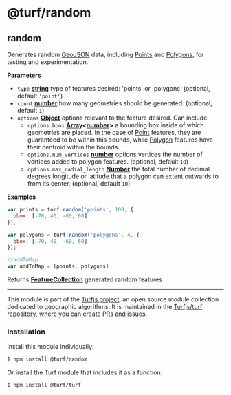 # @turf/random

<!-- Generated by documentation.js. Update this documentation by updating the source code. -->

## random

Generates random [GeoJSON](http://geojson.org/geojson-spec.html#geojson-objects) data, including [Points](http://geojson.org/geojson-spec.html#point) and [Polygons](http://geojson.org/geojson-spec.html#polygon), for testing
and experimentation.

**Parameters**

-   `type` **[string](https://developer.mozilla.org/en-US/docs/Web/JavaScript/Reference/Global_Objects/String)** type of features desired: 'points' or 'polygons' (optional, default `'point'`)
-   `count` **[number](https://developer.mozilla.org/en-US/docs/Web/JavaScript/Reference/Global_Objects/Number)** how many geometries should be generated. (optional, default `1`)
-   `options` **[Object](https://developer.mozilla.org/en-US/docs/Web/JavaScript/Reference/Global_Objects/Object)** options relevant to the feature desired. Can include:
    -   `options.bbox` **[Array](https://developer.mozilla.org/en-US/docs/Web/JavaScript/Reference/Global_Objects/Array)&lt;[number](https://developer.mozilla.org/en-US/docs/Web/JavaScript/Reference/Global_Objects/Number)>** a bounding box inside of which geometries
        are placed. In the case of [Point](http://geojson.org/geojson-spec.html#point) features, they are guaranteed to be within this bounds,
        while [Polygon](http://geojson.org/geojson-spec.html#polygon) features have their centroid within the bounds.
    -   `options.num_vertices` **[number](https://developer.mozilla.org/en-US/docs/Web/JavaScript/Reference/Global_Objects/Number)** options.vertices the number of vertices added
        to polygon features. (optional, default `10`)
    -   `options.max_radial_length` **[Number](https://developer.mozilla.org/en-US/docs/Web/JavaScript/Reference/Global_Objects/Number)** the total number of decimal
        degrees longitude or latitude that a polygon can extent outwards to
        from its center. (optional, default `10`)

**Examples**

```javascript
var points = turf.random('points', 100, {
  bbox: [-70, 40, -60, 60]
});

var polygons = turf.random('polygons', 4, {
  bbox: [-70, 40, -60, 60]
});

//addToMap
var addToMap = [points, polygons]
```

Returns **[FeatureCollection](http://geojson.org/geojson-spec.html#feature-collection-objects)** generated random features

<!-- This file is automatically generated. Please don't edit it directly:
if you find an error, edit the source file (likely index.js), and re-run
./scripts/generate-readmes in the turf project. -->

---

This module is part of the [Turfjs project](http://turfjs.org/), an open source
module collection dedicated to geographic algorithms. It is maintained in the
[Turfjs/turf](https://github.com/Turfjs/turf) repository, where you can create
PRs and issues.

### Installation

Install this module individually:

```sh
$ npm install @turf/random
```

Or install the Turf module that includes it as a function:

```sh
$ npm install @turf/turf
```

